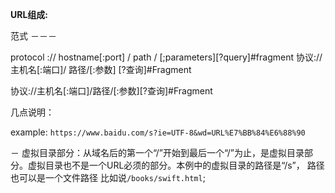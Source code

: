 **URL组成:**


范式
－－－

protocol :// hostname[:port] / path / [;parameters][?query]#fragment 协议://主机名[:端口]/ 路径/[:参数] [?查询]#Fragment

协议://主机名[:端口]/路径/[:参数][?查询]#Fragment



几点说明：

example: `https://www.baidu.com/s?ie=UTF-8&wd=URL%E7%BB%84%E6%88%90`

－ 虚拟目录部分：从域名后的第一个“/”开始到最后一个“/”为止，是虚拟目录部分。虚拟目录也不是一个URL必须的部分。本例中的虚拟目录的路径是“/s”， 路径也可以是一个文件路径 比如说`/books/swift.html`;
